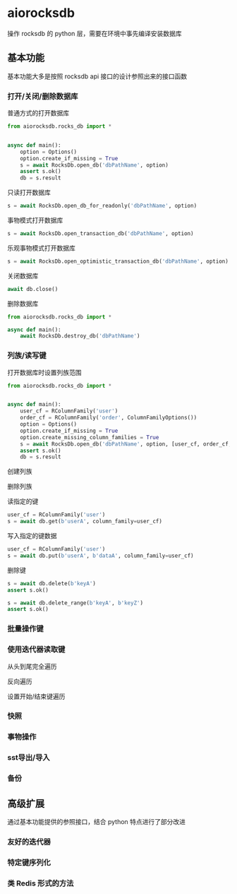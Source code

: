 aiorocksdb
==========


操作 rocksdb 的 python 层，需要在环境中事先编译安装数据库

## 基本功能

基本功能大多是按照 rocksdb api 接口的设计参照出来的接口函数 

### 打开/关闭/删除数据库

普通方式的打开数据库
```python
from aiorocksdb.rocks_db import *


async def main():
    option = Options()
    option.create_if_missing = True
    s = await RocksDb.open_db('dbPathName', option)
    assert s.ok()
    db = s.result
```

只读打开数据库
```python
s = await RocksDb.open_db_for_readonly('dbPathName', option)
```

事物模式打开数据库
```python
s = await RocksDb.open_transaction_db('dbPathName', option)
```

乐观事物模式打开数据库
```python
s = await RocksDb.open_optimistic_transaction_db('dbPathName', option)
```

关闭数据库
```python
await db.close()
```

删除数据库
```python
from aiorocksdb.rocks_db import *

async def main():
    await RocksDb.destroy_db('dbPathName')
```


### 列族/读写键

打开数据库时设置列族范围
```python
from aiorocksdb.rocks_db import *


async def main():
    user_cf = RColumnFamily('user')
    order_cf = RColumnFamily('order', ColumnFamilyOptions())
    option = Options()
    option.create_if_missing = True
    option.create_missing_column_families = True
    s = await RocksDb.open_db('dbPathName', option, [user_cf, order_cf, ])
    assert s.ok()
    db = s.result
```

创建列族


删除列族


读指定的键

```python
user_cf = RColumnFamily('user')
s = await db.get(b'userA', column_family=user_cf)
```

写入指定的键数据

```python
user_cf = RColumnFamily('user')
s = await db.put(b'userA', b'dataA', column_family=user_cf)
```

删除键

```python
s = await db.delete(b'keyA')
assert s.ok()

s = await db.delete_range(b'keyA', b'keyZ')
assert s.ok()
```


### 批量操作键





### 使用迭代器读取键

从头到尾完全遍历

反向遍历

设置开始/结束键遍历



### 快照


### 事物操作


### sst导出/导入


### 备份

## 高级扩展
通过基本功能提供的参照接口，结合 python 特点进行了部分改进


### 友好的迭代器

### 特定键序列化


### 类 Redis 形式的方法
